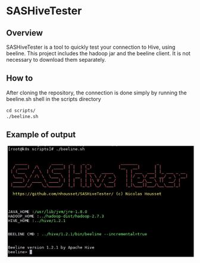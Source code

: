 # SASHiveTester

## Overview 
SASHiveTester is a tool to quickly test your connection to Hive, using beeline. 
This project includes the hadoop jar and the beeline client. It is not necessary to download them separately. 

## How to

After cloning the repository, the connection is done simply by running the beeline.sh shell in the scripts directory

```
cd scripts/
./beeline.sh
```

## Example of output
![sashivetester_output](https://github.com/nhousset/SASHiveTester/blob/main/src/sashivetester_output.jpeg?raw=true)

